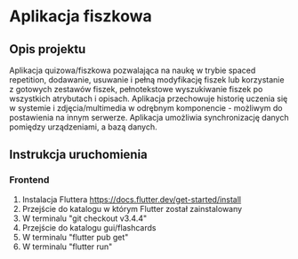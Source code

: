 # Aplikacja fiszkowa
## Opis projektu
Aplikacja quizowa/fiszkowa pozwalająca na naukę w trybie spaced repetition, dodawanie, usuwanie i pełną modyfikację fiszek lub korzystanie z gotowych zestawów fiszek, pełnotekstowe wyszukiwanie fiszek po wszystkich atrybutach i opisach. Aplikacja przechowuje historię uczenia się w systemie i zdjęcia/multimedia w odrębnym komponencie - możliwym do postawienia na innym serwerze. Aplikacja umożliwia synchronizację danych pomiędzy urządzeniami, a bazą danych.

## Instrukcja uruchomienia
### Frontend
1. Instalacja Fluttera https://docs.flutter.dev/get-started/install
2. Przejście do katalogu w którym Flutter został zainstalowany
3. W terminalu "git checkout v3.4.4"
4. Przejście do katalogu gui/flashcards
5. W terminalu "flutter pub get"
6. W terminalu "flutter run"
